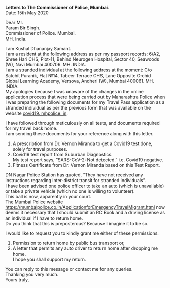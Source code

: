 **Letters to The Commissioner of Police, Mumbai**.  
Date: 15th May 2020  

Dear Mr.  
Param Bir Singh.  
Commissioner of Police. Mumbai.  
MH. India.  

I am Kushal Dhananjay Samant.  
I am a resident at the following address as per my passport records: 6/A2, Shree Hari CHS, Plot-11, Behind Neurogen Hospital, Sector 40, Seawoods (W), Navi Mumbai 400706. MH. INDIA.  
I am a stranded individual at the following address at the moment: C/o Satchit Puranik, Flat №14, Tabeer Terrace CHS, Lane Opposite Orchid Global Learning Academy, Versova, Andheri (W), Mumbai 400061. MH. INDIA.  
My apologies because I was unaware of the changes in the online application process that were being carried out by Maharashtra Police when I was preparing the following documents for my Travel Pass application as a stranded individual as per the previous form that was available on the website <a href="https://covid19.mhpolice.in" rel="noopener noreferrer" target="_blank">covid19. mhpolice. in</a>.  

I have followed through meticulously on all tests, and documents required for my travel back home.  
I am sending these documents for your reference along with this letter.  
1. A prescription from Dr. Vernon Miranda to get a Covid19 test done, solely for travel purposes.  
2. Covid19 test report from Suburban Diagnostics.  
My test report says, “SARS-CoV-2: Not detected.”   i.e. Covid19 negative.  
3. Fitness Certificate from Dr. Vernon Miranda based on this Test Report.  

DN Nagar Police Station has quoted, “They have not received any instructions regarding inter-district transit for stranded individuals”.  
I have been advised one police officer to take an auto (which is unavailable) or take a private vehicle (which no one is willing to volunteer).  
This ball is now, apparently in your court.  
The Mumbai Police website <a href="https://mumbaipolice.co.in/ApplicationforEmergencyTravelMigrant.html" rel="noopener noreferrer" target="_blank">https://mumbaipolice.co.in/ApplicationforEmergencyTravelMigrant.html</a> now deems it necessary that I should submit an RC Book and a driving license as an individual if I have to return home.  
Do you think that this is preposterous? Because I imagine it to be so.  

I would like to request you to kindly grant me either of these permissions.  
1. Permission to return home by public bus transport or,  
2. A letter that permits any auto driver to return home after dropping me home.  
I hope you shall support my return.  

You can reply to this message or contact me for any queries.  
Thanking you very much.  
Yours truly,  

